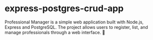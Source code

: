 # express-postgres-crud-app
Professional Manager is a simple web application built with Node.js, Express and PostgreSQL. The project allows users to register, list, and manage professionals through a web interface. 🚀
